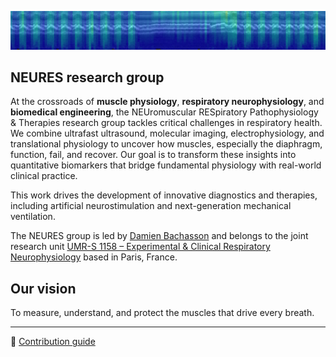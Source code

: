 ![banner](banner.png)

## NEURES research group 

At the crossroads of **muscle physiology**, **respiratory neurophysiology**, and **biomedical engineering**, the <span class="highlight">NEU</span>romuscular <span class="highlight">RES</span>piratory Pathophysiology & Therapies research group  tackles critical challenges in respiratory health. We combine ultrafast ultrasound, molecular imaging, electrophysiology, and translational physiology to uncover how muscles, especially the diaphragm, function, fail, and recover. Our goal is to transform these insights into quantitative biomarkers that bridge fundamental physiology with real-world clinical practice.

This work drives the development of innovative diagnostics and therapies, including artificial neurostimulation and next-generation mechanical ventilation.

The NEURES group is led by [Damien Bachasson](https://github.com/dambach) and belongs to the joint research unit [UMR-S 1158 – Experimental & Clinical Respiratory Neurophysiology](https://sante.sorbonne-universite.fr/structures-de-recherche/neurophysiologie-respiratoire-experimentale-et-clinique) based in Paris, France.

## Our vision
To measure, understand, and protect the muscles that drive every breath.

---

👀 [Contribution guide](GuideGitHub_NEURES.md)


<!--

**Here are some ideas to get you started:**

🙋‍♀️ A short introduction - what is your organization all about?
👀 Contribution guidelines - how do team members dive in?
👩‍💻 Useful resources - where do you keep your docs? Is there anything else the team should know?
🍪 Fun facts - what is your team's favorite snack?
🧙 Remember, you can do mighty things with the power of [Markdown](https://docs.github.com/github/writing-on-github/getting-started-with-writing-and-formatting-on-github/basic-writing-and-formatting-syntax)
-->
